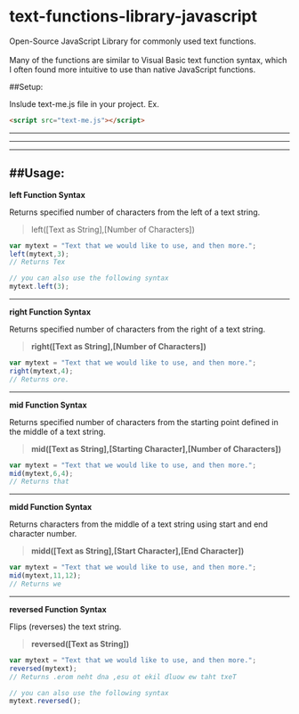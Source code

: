 # text-functions-library-javascript
Open-Source JavaScript Library for commonly used text functions.<br /><br />
Many of the functions are similar to Visual Basic text function syntax, which I often found more intuitive to use than native JavaScript functions.

##Setup:

Inslude text-me.js file in your project.
Ex.

```html
<script src="text-me.js"></script>
```
---
---
---

##Usage:
---
**left Function Syntax**

Returns specified number of characters from the left of a text string.

>left([Text as String],[Number of Characters])

```javascript
var mytext = "Text that we would like to use, and then more.";
left(mytext,3);
// Returns Tex

// you can also use the following syntax
mytext.left(3);
```

---

**right Function Syntax**

Returns specified number of characters from the right of a text string.

>**right([Text as String],[Number of Characters])**

```javascript
var mytext = "Text that we would like to use, and then more.";
right(mytext,4);
// Returns ore.
```


---

**mid Function Syntax**

Returns specified number of characters from the starting point defined in the middle of a text string.

>**mid([Text as String],[Starting Character],[Number of Characters])**

```javascript
var mytext = "Text that we would like to use, and then more.";
mid(mytext,6,4);
// Returns that
```


---

**midd Function Syntax**

Returns characters from the middle of a text string using start and end character number.

>**midd([Text as String],[Start Character],[End Character])**

```javascript
var mytext = "Text that we would like to use, and then more.";
mid(mytext,11,12);
// Returns we
```


---

**reversed Function Syntax**

Flips (reverses) the text string.

>**reversed([Text as String])**

```javascript
var mytext = "Text that we would like to use, and then more.";
reversed(mytext);
// Returns .erom neht dna ,esu ot ekil dluow ew taht txeT

// you can also use the following syntax
mytext.reversed();
```
